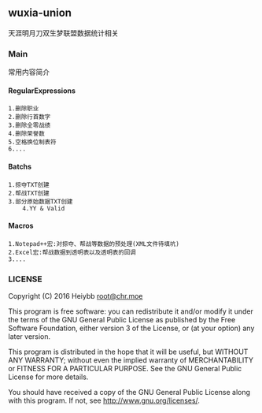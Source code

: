 ## wuxia-union
天涯明月刀双生梦联盟数据统计相关
### Main
常用内容简介
#### RegularExpressions 
 	1.删除职业  
	2.删除行首数字  
	3.删除全零战绩  
	4.删除荣誉数  
	5.空格换位制表符 
	6....
#### Batchs
	1.掠夺TXT创建
	2.帮战TXT创建
	3.部分原始数据TXT创建
        4.YY & Valid
#### Macros
	1.Notepad++宏:对掠夺、帮战等数据的预处理(XML文件待填坑)
	2.Excel宏:帮战数据到透明表以及透明表的回调
	3....
### LICENSE

Copyright (C) 2016 Heiybb <root@chr.moe>

This program is free software: you can redistribute it and/or modify
it under the terms of the GNU General Public License as published by
the Free Software Foundation, either version 3 of the License, or
(at your option) any later version.

This program is distributed in the hope that it will be useful,
but WITHOUT ANY WARRANTY; without even the implied warranty of
MERCHANTABILITY or FITNESS FOR A PARTICULAR PURPOSE.  See the
GNU General Public License for more details.

You should have received a copy of the GNU General Public License along with this program. If not, see <http://www.gnu.org/licenses/>.
